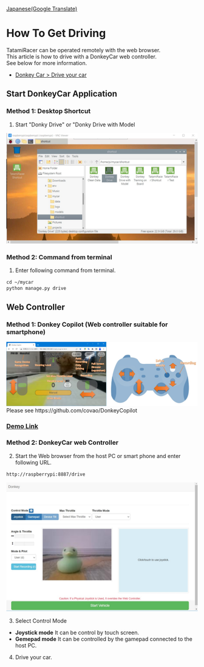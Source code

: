 [Japanese(Google Translate)](https://github-com.translate.goog/covao/TatamiRacer/blob/master/doc/HowToGetDriving.md?_x_tr_sl=en&_x_tr_tl=ja&_x_tr_hl=ja&_x_tr_pto=wapp)
# How To Get Driving
TatamiRacer can be operated remotely with the web browser.  
This article is how to drive with a DonkeyCar web controller.  
See below for more information.
- [Donkey Car > Drive your car](https://docs.donkeycar.com/guide/get_driving/)

## Start DonkeyCar Application
### Method 1: Desktop Shortcut 
1. Start "Donky Drive" or "Donky Drive with Model  
<img src="../img/TatamiRacer_Shortcut.jpg" alt="" title="" width="640" height="">

### Method 2: Command from terminal
1. Enter following command from terminal.
~~~
cd ~/mycar
python manage.py drive
~~~

## Web Controller
### Method 1: Donkey Copilot (Web controller suitable for smartphone)  
<img src="../img/DonkeyCopilot.jpg" alt="" title="" width="640" height="">
Please see https://github.com/covao/DonkeyCopilot

### [Demo Link](https://covao.github.io/DonkeyCopilot/copilot.html?demo)  

### Method 2: DonkeyCar web Controller  
2. Start the Web browser from the host PC or smart phone and enter following URL.
~~~
http://raspberrypi:8887/drive
~~~

<img src="../img/browser_control.jpg" alt="" title="" width="640" height="">

3.  Select Control Mode  
- **Joystick mode**   It can be control by touch screen.
- **Gemepad mode**  It can be controlled by the gamepad connected to the host PC.

4. Drive your car. 

